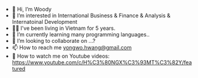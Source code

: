 - 👋 Hi, I’m Woody
- 👀 I’m interested in International Business & Finance & Analysis & Internatoinal Development
- 👨‍💻 I've been living in Vietnam for 5 years.
- 🌱 I’m currently learning many programming languages.. 
- 💞️ I’m looking to collaborate on ...?
- 📫 How to reach me yongwo.hwang@gmail.com
- 🎥 How to watch me on Youtube videos: https://www.youtube.com/c/H%C3%80NGX%C3%93MT%C3%82Y/featured

<!---
yongwohwang/yongwohwang is a ✨ special ✨ repository because its `README.md` (this file) appears on your GitHub profile.
You can click the Preview link to take a look at your changes.
--->
